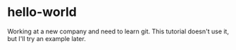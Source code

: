 # hello-world
Working at a new company and need to learn git. This tutorial doesn't use it, but I'll try an example later.

